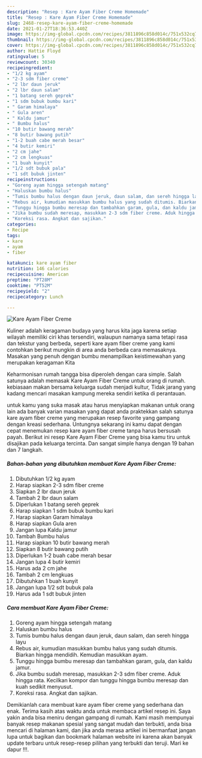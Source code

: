 ```yaml
---
description: "Resep : Kare Ayam Fiber Creme Homemade"
title: "Resep : Kare Ayam Fiber Creme Homemade"
slug: 2468-resep-kare-ayam-fiber-creme-homemade
date: 2021-01-27T18:36:53.440Z
image: https://img-global.cpcdn.com/recipes/3811896c858d014c/751x532cq70/kare-ayam-fiber-creme-foto-resep-utama.jpg
thumbnail: https://img-global.cpcdn.com/recipes/3811896c858d014c/751x532cq70/kare-ayam-fiber-creme-foto-resep-utama.jpg
cover: https://img-global.cpcdn.com/recipes/3811896c858d014c/751x532cq70/kare-ayam-fiber-creme-foto-resep-utama.jpg
author: Hattie Floyd
ratingvalue: 5
reviewcount: 30340
recipeingredient:
- "1/2 kg ayam"
- "2-3 sdm fiber creme"
- "2 lbr daun jeruk"
- "2 lbr daun salam"
- "1 batang sereh geprek"
- "1 sdm bubuk bumbu kari"
- " Garam himalaya"
- " Gula aren"
- " Kaldu jamur"
- " Bumbu halus"
- "10 butir bawang merah"
- "8 butir bawang putih"
- "1-2 buah cabe merah besar"
- "4 butir kemiri"
- "2 cm jahe"
- "2 cm lengkuas"
- "1 buah kunyit"
- "1/2 sdt bubuk pala"
- "1 sdt bubuk jinten"
recipeinstructions:
- "Goreng ayam hingga setengah matang"
- "Haluskan bumbu halus"
- "Tumis bumbu halus dengan daun jeruk, daun salam, dan sereh hingga layu"
- "Rebus air, kumudian masukkan bumbu halus yang sudah ditumis. Biarkan hingga mendidih. Kemudian masukkan ayam."
- "Tunggu hingga bumbu meresap dan tambahkan garam, gula, dan kaldu jamur."
- "Jika bumbu sudah meresap, masukkan 2-3 sdm fiber creme. Aduk hingga rata. Kecilkan kompor dan tunggu hingga bumbu meresap dan kuah sedikit menyusut."
- "Koreksi rasa. Angkat dan sajikan."
categories:
- Recipe
tags:
- kare
- ayam
- fiber

katakunci: kare ayam fiber 
nutrition: 146 calories
recipecuisine: American
preptime: "PT28M"
cooktime: "PT52M"
recipeyield: "2"
recipecategory: Lunch

---
```



![Kare Ayam Fiber Creme](https://img-global.cpcdn.com/recipes/3811896c858d014c/751x532cq70/kare-ayam-fiber-creme-foto-resep-utama.jpg)

Kuliner adalah keragaman budaya yang harus kita jaga karena setiap wilayah memiliki ciri khas tersendiri, walaupun namanya sama tetapi rasa dan tekstur yang berbeda, seperti kare ayam fiber creme yang kami contohkan berikut mungkin di area anda berbeda cara memasaknya. Masakan yang penuh dengan bumbu menampilkan keistimewahan yang merupakan keragaman Kita



Keharmonisan rumah tangga bisa diperoleh dengan cara simple. Salah satunya adalah memasak Kare Ayam Fiber Creme untuk orang di rumah. kebiasaan makan bersama keluarga sudah menjadi kultur, Tidak jarang yang kadang mencari masakan kampung mereka sendiri ketika di perantauan.

untuk kamu yang suka masak atau harus menyiapkan makanan untuk orang lain ada banyak varian masakan yang dapat anda praktekkan salah satunya kare ayam fiber creme yang merupakan resep favorite yang gampang dengan kreasi sederhana. Untungnya sekarang ini kamu dapat dengan cepat menemukan resep kare ayam fiber creme tanpa harus bersusah payah.
Berikut ini resep Kare Ayam Fiber Creme yang bisa kamu tiru untuk disajikan pada keluarga tercinta. Dan sangat simple hanya dengan 19 bahan dan 7 langkah.


<!--inarticleads1-->

##### Bahan-bahan yang dibutuhkan membuat Kare Ayam Fiber Creme:

1. Dibutuhkan 1/2 kg ayam
1. Harap siapkan 2-3 sdm fiber creme
1. Siapkan 2 lbr daun jeruk
1. Tambah 2 lbr daun salam
1. Diperlukan 1 batang sereh geprek
1. Harap siapkan 1 sdm bubuk bumbu kari
1. Harap siapkan  Garam himalaya
1. Harap siapkan  Gula aren
1. Jangan lupa  Kaldu jamur
1. Tambah  Bumbu halus
1. Harap siapkan 10 butir bawang merah
1. Siapkan 8 butir bawang putih
1. Diperlukan 1-2 buah cabe merah besar
1. Jangan lupa 4 butir kemiri
1. Harus ada 2 cm jahe
1. Tambah 2 cm lengkuas
1. Dibutuhkan 1 buah kunyit
1. Jangan lupa 1/2 sdt bubuk pala
1. Harus ada 1 sdt bubuk jinten




<!--inarticleads2-->

##### Cara membuat  Kare Ayam Fiber Creme:

1. Goreng ayam hingga setengah matang
1. Haluskan bumbu halus
1. Tumis bumbu halus dengan daun jeruk, daun salam, dan sereh hingga layu
1. Rebus air, kumudian masukkan bumbu halus yang sudah ditumis. Biarkan hingga mendidih. Kemudian masukkan ayam.
1. Tunggu hingga bumbu meresap dan tambahkan garam, gula, dan kaldu jamur.
1. Jika bumbu sudah meresap, masukkan 2-3 sdm fiber creme. Aduk hingga rata. Kecilkan kompor dan tunggu hingga bumbu meresap dan kuah sedikit menyusut.
1. Koreksi rasa. Angkat dan sajikan.




Demikianlah cara membuat kare ayam fiber creme yang sederhana dan enak. Terima kasih atas waktu anda untuk membaca artikel resep ini. Saya yakin anda bisa meniru dengan gampang di rumah. Kami masih mempunyai banyak resep makanan spesial yang sangat mudah dan terbukti, anda bisa mencari di halaman kami, dan jika anda merasa artikel ini bermanfaat jangan lupa untuk bagikan dan bookmark halaman website ini karena akan banyak update terbaru untuk resep-resep pilihan yang terbukti dan teruji. Mari ke dapur !!!. 

